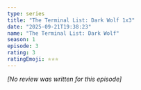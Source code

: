 ```yaml
---
type: series
title: "The Terminal List: Dark Wolf 1x3"
date: "2025-09-21T19:38:23"
name: "The Terminal List: Dark Wolf"
season: 1
episode: 3
rating: 3
ratingEmoji: ⭐️⭐️⭐️
---
```


*[No review was written for this episode]*
